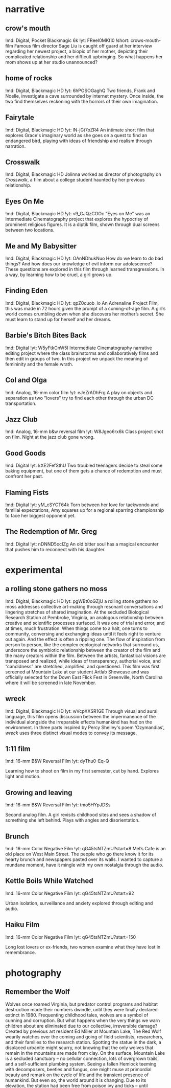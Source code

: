 <svg id=fun viewbox='-1000,-1000, 2000, 2000'></svg>

# narrative

## crow's mouth
!md: Digital, Pocket Blackmagic 6k
!yt: FReeI0MKfI0
!short: crows-mouth-film
Famous film director Sage Liu is caught off guard at her interview regarding her newest project, a biopic of her mother, depicting their complicated relationship and her difficult upbringing. So what happens her mom shows up at her studio unannounced?

## home of rocks
!md: Digital, Blackmagic HD
!yt: 6hPOSOGaghQ
Two friends, Frank and Noelle, investigate a cave surrounded by internet mystery. Once inside, the two find themselves reckoning with the horrors of their own imagination.

## Fairytale
!md: Digital, Blackmagic HD
!yt: lN-jGt7pZR4
An intimate short film that explores Grace's imaginary world as she goes on a quest to find an endangered bird, playing with ideas of friendship and realism through narration.

## Crosswalk
!md: Digital, Blackmagic HD
Jolinna worked as director of photography on _Crosswalk_, a film about a college student haunted by her previous relationship.

## Eyes On Me
!md: Digital, Blackmagic HD
!yt: v9_GJQzCOOc
"Eyes on Me" was an Intermediate Cinematography project that explores the hypocrisy of prominent religious figures. It is a diptik film, shown through dual screens between two locations.

## Me and My Babysitter
!md: Digital, Blackmagic HD
!yt: OAnNDhukNuo
How do we learn to do bad things? And how does our knowledge of evil inform our adolescence? These questions are explored in this film through learned transgressions. In a way, by learning how to be cruel, a girl grows up.

## Finding Eden
!md: Digital, Blackmagic HD
!yt: qpZ0cuob_Io
An Adrenaline Project Film, this was made in 72 hours given the prompt of a coming-of-age film. A girl’s world comes crumbling down when she discovers her mother’s secret. She must learn to stand up for herself and her dreams.

## Barbie's Bitch Bites Back
!md: Digital
!yt: W5yFtkCnW5I
Intermediate Cinematography narrative editing project where the class brainstorms and collaboratively films and then edit in groups of two. In this project we unpack the meaning of femininity and the female wrath.

## Col and Olga
!md: Analog, 16-mm color film
!yt: eJeZrADhFrg
A play on objects and separation as two "lovers" try to find each other through the urban DC transportation.

## Jazz Club
!md: Analog, 16-mm b&w reversal film
!yt: W8Jgeo6rx6k
Class project shot on film. Night at the jazz club gone wrong.

## Good Goods
!md: Digital
!yt: kXE2FefSthU
Two troubled teenagers decide to steal some baking equipment, but one of them gets a chance of redemption and must confront her past.

## Flaming Fists
!md: Digital
!yt: yM_cSYCT64k
Torn between her love for taekwondo and familial expectations, Amy squares up for a regional sparring championship to face her biggest opponent yet.

## The Redemption of Mr. Greg
!md: Digital
!yt: nDNND5ocIZg
An old bitter soul has a magical encounter that pushes him to reconnect with his daughter.

# experimental

## a rolling stone gathers no moss
!md: Digital, Blackmagic HD
!yt: pgWBt0oGZjU
a rolling stone gathers no moss addresses collective art-making through resonant conversations and lingering stretches of shared imagination. At the secluded Biological Research Station at Pembroke, Virginia, an analogous relationship between creative and scientific processes surfaced. It was one of trial and error, and at times, much frustration. When things come to a halt, one turns to community, conversing and exchanging ideas until it feels right to venture out again. And the effect is often a rippling one. The flow of inspiration from person to person, like the complex ecological networks that surround us, underscore the symbiotic relationship between the creator of the film and the many creators within the film. Between the artists, fantastical visions are transposed and realized, while ideas of transparency, authorial voice, and “candidness” are stretched, amplified, and questioned. This film was first screened at Mountain Lake at our student Artlab Showcase and was officially selected for the Down East Flick Fest in Greenville, North Carolina where it will be screened in late November.

## wreck
!md: Digital, Blackmagic HD
!yt: wVcpXXSR1GE
Through visual and aural language, this film opens discussion between the impermanence of the individual alongside the irreparable effects humankind has had on the environment. In three parts inspired by Percy Shelley's poem 'Ozymandias', _wreck_ uses three distinct visual modes to convey its message.

## 1:11 film
!md: 16-mm B&W Reversal Film
!yt: dyThu0-Eq-Q

Learning how to shoot on film in my first semester, cut by hand. Explores light and motion.

## Growing and leaving
!md: 16-mm B&W Reversal Film
!yt: tmo5HYpJDSs

Second analog film. A girl revisits childhood sites and sees a shadow of something she left behind. Plays with angles and disorientation.

## Brunch
!md: 16-mm Color Negative Film
!yt: qG45tsNTZmU?start=8
Mel’s Cafe is an old place on West Main Street. The people who go there know it for its hearty brunch and newspapers pasted over its walls. I wanted to capture a mundane moment, have it mingle with my own nostalgia through the audio.

## Kettle Boils While Watched
!md: 16-mm Color Negative Film
!yt: qG45tsNTZmU?start=92

Urban isolation, surveillance and anxiety explored through editing and audio.

## Haiku Film
!md: 16-mm Color Negative Film
!yt: qG45tsNTZmU?start=150

Long lost lovers or ex-friends, two women examine what they have lost in remembrance.

# photography

## Remember the Wolf
Wolves once roamed Virginia, but predator control programs and habitat destruction made their numbers dwindle, until they were finally declared extinct in 1980. Frequenting childhood tales, wolves are a symbol of cunning and corruption. But what happens when the very things we warn children about are eliminated due to our collective, irreversible damage? Created by previous art resident Ed Miller at Mountain Lake, The Red Wolf wearily watches over the coming and going of field scientists, researchers, and their families to the research station. Spotting the statue in the dark, a displaced urbanite might scurry, not knowing that the only wolves that remain in the mountains are made from clay. On the surface, Mountain Lake is a secluded sanctuary – no cellular connection, lots of overgrown trails, and a self-sufficient plumbing system. Seeing a fallen Hemlock teeming with decomposers, beetles and fungus, one might muse at primordial beauty and remark on the cycle of life and the transient presence of humankind. But even so, the world around it is changing. Due to its elevation, the station had been free from poison ivy and ticks – until recently. The increase in temperatures have catalyzed these creatures’ slow creep to the station, including one that eats away at the hemlock population. Perhaps it’s time to start from scratch, turn to the very ecological networks that we harm, fighting for harmony. In Remember the Wolf, five photos meditate on stories passed down from generation to generation as the warning bells of the climate crisis crescendo.

## Rooted
Autumn Samone, in her series of images in _Rooted_, taken by Jolinna Li, creates a tree sculpture with synthetic hair, framing it alongside her body and the ethereal forest floor. Often considered "natural looking", protective hair styles in black communities often use synthetic elements. Through these plays on what is considered "natural", Samone connects the performance that is culturally integral to black identity to her own bodily performance in front of the camera.

# writing

## Crow's Mouth
!date: October 2023

## Conversations with a Phantom Piano
!sidebar: Conversations...
!date: Spring 2023

## Surfacing
!date: November 10, 2022

## Poison
!date: October 13, 2022

## Grey's Gift
!date: Spring 2022

# about

## About Artist

<div id=about-pictures><img src=media/profile/1.webp><img src=media/profile/2.webp></div>

Jolinna Li is a filmmaker based in Charlottesville, Virginia. She is a current Studio Art student at the University of Virginia concentrating in Cinematography. With experience in working with both traditional film and HD cameras, Jolinna likes exploring realism, cultural identity, relationship dynamics, and love in her work. Films she has worked on have been selected by the Virginia Film Festival and screened at the McGuffey Art center. She has also been involved in the Adrenaline project and works with Lighthouse Studios as a freelance editor.

<p>
Contact: <a href='mailto:jolinnayli@gmail.com'><u>jolinnayli@gmail.com</u></a>
<br>
Resume: <a target='_blank' href='./Resume_Jolinna_Li.pdf'><u>PDF</u></a>
</p>
